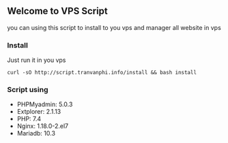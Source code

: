 ## Welcome to VPS Script

you can using this script to install to you vps and manager all website in vps

### Install

Just run it in you vps

```shell
curl -sO http://script.tranvanphi.info/install && bash install
```

### Script using
* PHPMyadmin: 5.0.3
* Extplorer: 2.1.13
* PHP: 7.4
* Nginx: 1.18.0-2.el7
* Mariadb: 10.3
